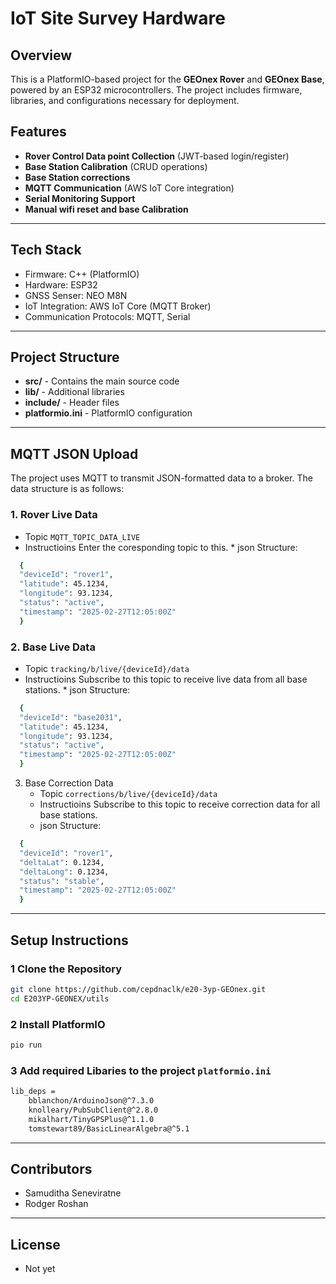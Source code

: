 # IoT Site Survey Hardware

## Overview
This is a PlatformIO-based project for the **GEOnex Rover** and **GEOnex Base**, powered by an ESP32 microcontrollers. The project includes firmware, libraries, and configurations necessary for deployment.

## Features
- **Rover Control Data point Collection** (JWT-based login/register)
- **Base Station Calibration** (CRUD operations)
- **Base Station corrections**
- **MQTT Communication** (AWS IoT Core integration)
- **Serial Monitoring Support**
- **Manual wifi reset and base Calibration**

---

## Tech Stack
- Firmware: C++ (PlatformIO)
- Hardware: ESP32
- GNSS Senser: NEO M8N
- IoT Integration: AWS IoT Core (MQTT Broker)
- Communication Protocols: MQTT, Serial

---

## Project Structure
- **src/** - Contains the main source code
- **lib/** - Additional libraries
- **include/** - Header files
- **platformio.ini** - PlatformIO configuration

---

## MQTT JSON Upload
The project uses MQTT to transmit JSON-formatted data to a broker. The data structure is as follows:


### 1. Rover Live Data
   * Topic `MQTT_TOPIC_DATA_LIVE`
   * Instructioins
        Enter the coresponding topic to this. 
    * json Structure:
  ```sh
    {
    "deviceId": "rover1",
    "latitude": 45.1234,
    "longitude": 93.1234,
    "status": "active",
    "timestamp": "2025-02-27T12:05:00Z"
    }

  ```
### 2. Base Live Data
   * Topic `tracking/b/live/{deviceId}/data`
   * Instructioins
        Subscribe to this topic to receive live data from all base stations. 
    * json Structure:
  ```sh
    {
    "deviceId": "base2031",
    "latitude": 45.1234,
    "longitude": 93.1234,
    "status": "active",
    "timestamp": "2025-02-27T12:05:00Z"
    }

  ```
3. Base Correction Data
   * Topic `corrections/b/live/{deviceId}/data`
   * Instructioins
        Subscribe to this topic to receive correction data for all base stations.
    * json Structure:
  ```sh
    {
    "deviceId": "rover1",
    "deltaLat": 0.1234,
    "deltaLong": 0.1234,
    "status": "stable",
    "timestamp": "2025-02-27T12:05:00Z"
    }

  ```
---

## **Setup Instructions**

### **1️ Clone the Repository**
```sh
git clone https://github.com/cepdnaclk/e20-3yp-GEOnex.git
cd E203YP-GEONEX/utils
```

### **2️ Install PlatformIO**
```sh
pio run
```

### **3 Add required Libaries to the project** `platformio.ini`
```sh
lib_deps = 
	bblanchon/ArduinoJson@^7.3.0
	knolleary/PubSubClient@^2.8.0
	mikalhart/TinyGPSPlus@^1.1.0
	tomstewart89/BasicLinearAlgebra@^5.1
```
---

## **Contributors**
- Samuditha Seneviratne
- Rodger Roshan

---

## **License**
- Not yet


